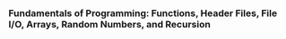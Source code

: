 ### Fundamentals of Programming: Functions, Header Files, File I/O, Arrays, Random Numbers, and Recursion
